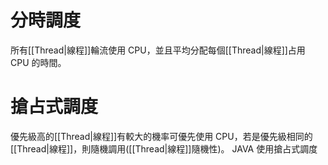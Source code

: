 # 分時調度
所有[[Thread|線程]]輪流使用 CPU，並且平均分配每個[[Thread|線程]]占用 CPU 的時間。
# 搶占式調度
優先級高的[[Thread|線程]]有較大的機率可優先使用 CPU，若是優先級相同的[[Thread|線程]]，則隨機調用([[Thread|線程]]隨機性)。
JAVA 使用搶占式調度